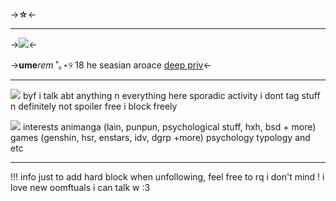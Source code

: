 ->**☆**<-
***
->![](https://media.discordapp.net/attachments/1058388289150787646/1135452774973317130/b8ad5c32dd990465b1a077f0b2ad24c1.jpg)<-

->**ume***rem* ˚｡⋆୨ 18 he
seasian aroace
[deep priv](https://twitter.com/hourlyshuichi)<-

***
![](https://cdn.discordapp.com/attachments/1058388289150787646/1135452658661085234/tumblr_ce3a5a0930f3c3241af8fffa5dacb624_67ad950f_75.gif.webp) byf i talk abt anything n everything here sporadic activity i dont tag stuff n definitely not spoiler free i block freely 

![](https://cdn.discordapp.com/attachments/1058388289150787646/1135452658661085234/tumblr_ce3a5a0930f3c3241af8fffa5dacb624_67ad950f_75.gif.webp) interests animanga (lain, punpun, psychological stuff, hxh, bsd + more) games (genshin, hsr, enstars, idv, dgrp +more) psychology typology and etc

***
!!! info just to add
    hard block when unfollowing, feel free to rq i don't mind ! i love new oomftuals i can talk w :3